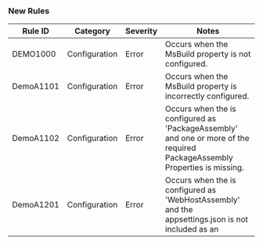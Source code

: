 ﻿### New Rules

Rule ID | Category | Severity | Notes
--------|----------|----------|-------
DEMO1000 | Configuration | Error | Occurs when the <DemoAssemblyType> MsBuild property is not configured.
DemoA1101 | Configuration | Error | Occurs when the <DemoAssemblyType> MsBuild property is incorrectly configured.
DemoA1102 | Configuration | Error | Occurs when the <DemoAssemblyType> is configured as 'PackageAssembly' and one or more of the required PackageAssembly Properties is missing.
DemoA1201 | Configuration | Error | Occurs when the <DemoAssemblyType> is configured as 'WebHostAssembly' and the appsettings.json is not included as an <AdditionalFile>